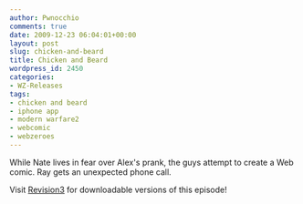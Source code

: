 ```yaml
---
author: Pwnocchio
comments: true
date: 2009-12-23 06:04:01+00:00
layout: post
slug: chicken-and-beard
title: Chicken and Beard
wordpress_id: 2450
categories:
- WZ-Releases
tags:
- chicken and beard
- iphone app
- modern warfare2
- webcomic
- webzeroes
---
```


While Nate lives in fear over Alex's prank, the guys attempt to create a Web comic. Ray gets an unexpected phone call.

Visit [Revision3](http://www.revision3.com/webzeroes/chickenandbear/) for downloadable versions of this episode!
